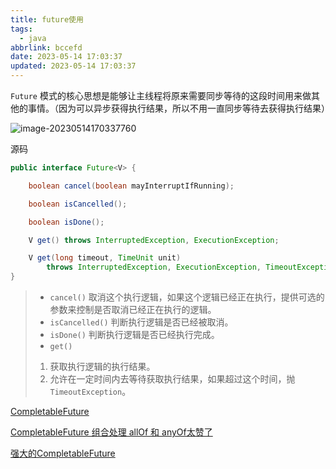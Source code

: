 ```yaml
---
title: future使用
tags:
  - java
abbrlink: bccefd
date: 2023-05-14 17:03:37
updated: 2023-05-14 17:03:37
---
```


`Future` 模式的核心思想是能够让主线程将原来需要同步等待的这段时间用来做其他的事情。（因为可以异步获得执行结果，所以不用一直同步等待去获得执行结果）

![image-20230514170337760](https://hougen.oss-cn-guangzhou.aliyuncs.com/blog-img/1710675772-202305141703146.png)

源码

```java
public interface Future<V> {

    boolean cancel(boolean mayInterruptIfRunning);

    boolean isCancelled();

    boolean isDone();

    V get() throws InterruptedException, ExecutionException;

    V get(long timeout, TimeUnit unit)
        throws InterruptedException, ExecutionException, TimeoutException;
}
```

>-   `cancel()` 取消这个执行逻辑，如果这个逻辑已经正在执行，提供可选的参数来控制是否取消已经正在执行的逻辑。
>-   `isCancelled()` 判断执行逻辑是否已经被取消。
>-   `isDone()` 判断执行逻辑是否已经执行完成。
>-   `get()` 
>    1.   获取执行逻辑的执行结果。
>    2.   允许在一定时间内去等待获取执行结果，如果超过这个时间，抛`TimeoutException`。















[CompletableFuture](https://juejin.cn/post/6970558076642394142)







[CompletableFuture 组合处理 allOf 和 anyOf太赞了](https://cloud.tencent.com/developer/article/1834779)

[强大的CompletableFuture](https://juejin.cn/post/6996114750971052046)





